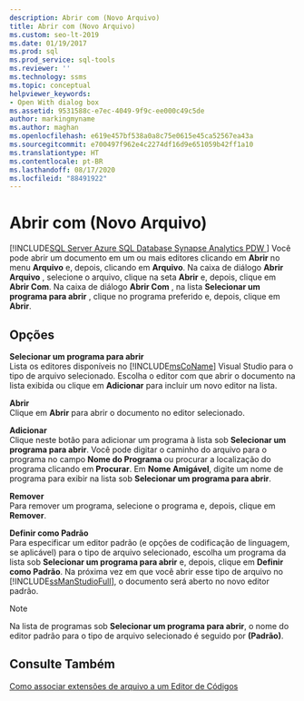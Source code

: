```yaml
---
description: Abrir com (Novo Arquivo)
title: Abrir com (Novo Arquivo)
ms.custom: seo-lt-2019
ms.date: 01/19/2017
ms.prod: sql
ms.prod_service: sql-tools
ms.reviewer: ''
ms.technology: ssms
ms.topic: conceptual
helpviewer_keywords:
- Open With dialog box
ms.assetid: 9531588c-e7ec-4049-9f9c-ee000c49c5de
author: markingmyname
ms.author: maghan
ms.openlocfilehash: e619e457bf538a0a8c75e0615e45ca52567ea43a
ms.sourcegitcommit: e700497f962e4c2274df16d9e651059b42ff1a10
ms.translationtype: HT
ms.contentlocale: pt-BR
ms.lasthandoff: 08/17/2020
ms.locfileid: "88491922"
---
```

# <a name="open-with-new-file"></a>Abrir com (Novo Arquivo)
[!INCLUDE[SQL Server Azure SQL Database Synapse Analytics PDW ](../../includes/applies-to-version/sql-asdb-asdbmi-asa-pdw.md)]
Você pode abrir um documento em um ou mais editores clicando em **Abrir** no menu **Arquivo** e, depois, clicando em **Arquivo**. Na caixa de diálogo **Abrir Arquivo** , selecione o arquivo, clique na seta **Abrir** e, depois, clique em **Abrir Com**. Na caixa de diálogo **Abrir Com** , na lista **Selecionar um programa para abrir** , clique no programa preferido e, depois, clique em **Abrir**.  
  
## <a name="options"></a>Opções  
**Selecionar um programa para abrir**  
Lista os editores disponíveis no [!INCLUDE[msCoName](../../includes/msconame_md.md)] Visual Studio para o tipo de arquivo selecionado. Escolha o editor com que abrir o documento na lista exibida ou clique em **Adicionar** para incluir um novo editor na lista.  
  
**Abrir**  
Clique em **Abrir** para abrir o documento no editor selecionado.  
  
**Adicionar**  
Clique neste botão para adicionar um programa à lista sob **Selecionar um programa para abrir**. Você pode digitar o caminho do arquivo para o programa no campo **Nome do Programa** ou procurar a localização do programa clicando em **Procurar**. Em **Nome Amigável**, digite um nome de programa para exibir na lista sob **Selecionar um programa para abrir**.  
  
**Remover**  
Para remover um programa, selecione o programa e, depois, clique em **Remover**.  
  
**Definir como Padrão**  
Para especificar um editor padrão (e opções de codificação de linguagem, se aplicável) para o tipo de arquivo selecionado, escolha um programa da lista sob **Selecionar um programa para abrir** e, depois, clique em **Definir como Padrão**. Na próxima vez em que você abrir esse tipo de arquivo no [!INCLUDE[ssManStudioFull](../../includes/ssmanstudiofull-md.md)], o documento será aberto no novo editor padrão.  
  
> [!NOTE]  
> Na lista de programas sob **Selecionar um programa para abrir**, o nome do editor padrão para o tipo de arquivo selecionado é seguido por **(Padrão)**.  
  
## <a name="see-also"></a>Consulte Também  
[Como associar extensões de arquivo a um Editor de Códigos](../../relational-databases/scripting/associate-file-extensions-to-a-code-editor.md)  
